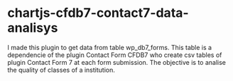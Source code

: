 # chartjs-cfdb7-contact7-data-analisys
I made this plugin to get data from table wp_db7_forms. This table is a dependencie of the plugin Contact Form CFDB7 who create csv tables of plugin Contact Form 7 at each form submission. 
The objective is to analise the quality of classes of a institution.

